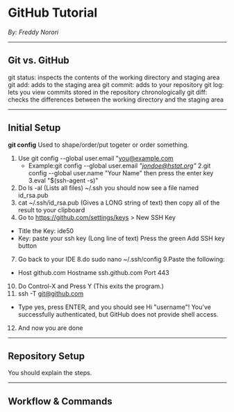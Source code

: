 # GitHub Tutorial

*By: Freddy Norori*

---
## Git vs. GitHub
git status: inspects the contents of the working directory and staging area
git add: adds to the staging area
git commit: adds to your repository
git log: lets you view commits stored in the repository chronologically
git diff: checks the differences between the working directory and the staging area

---
## Initial Setup
**git config** Used to shape/order/put togeter or order something.
1. Use git config --global user.email "you@example.com
   - Example:git config --global user.email _"jondoe@hstat.org"_
2.git config --global user.name "Your Name" then press the enter key
3.eval "$(ssh-agent -s)"
4. Do ls -al (Lists all files) ~/.ssh you should now see a file named id_rsa.pub
5. cat ~/.ssh/id_rsa.pub (Gives a LONG string of text) then copy all of the result to your clipboard
6. Go to https://github.com/settings/keys > New SSH Key
 - Title the Key: ide50
 - Key: paste your ssh key (Long line of text)
 Press the green Add SSH key button
7. Go back to your IDE
8.do sudo nano ~/.ssh/config
9.Paste the following:
- Host github.com
 Hostname ssh.github.com
 Port 443
10. Do Control-X and Press Y (This exits the program.)
11. ssh -T git@github.com
 - Type yes, press ENTER, and you should see Hi "username"! You've successfully authenticated, but GitHub does not provide shell access.
12. And now you are done

---
## Repository Setup

You should explain the steps.

---
## Workflow & Commands
